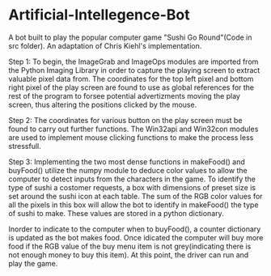# Artificial-Intellegence-Bot
A bot built to play the popular computer game "Sushi Go Round"(Code in src folder). An adaptation of Chris Kiehl's implementation.

Step 1:
To begin, the ImageGrab and ImageOps modules are imported from the Python Imaging Library in order to capture the playing screen to extract valuable pixel data from. The coordinates for the top left pixel and bottom right pixel of the play screen are found to use as global references for the rest of the program to forsee potential advertizments moving the play screen, thus altering the positions clicked by the mouse.

Step 2:
The coordinates for various button on the play screen must be found to carry out further functions. The Win32api and Win32con modules are used to implement mouse clicking functions to make the process less stressfull.

Step 3:
Implementing the two most dense functions in makeFood() and buyFood() utilize the numpy module to deduce color values to allow the computer to detect inputs from the characters in the game. To identify the type of sushi a costomer requests, a box with dimensions of preset size is set around the sushi icon at each table. The sum of the RGB color values for all the pixels in this box will allow the bot to identify in makeFood() the type of sushi to make. These values are stored in a python dictionary.

Inorder to indicate to the computer when to buyFood(), a counter dictionary is updated as the bot makes food. Once idicated the computer will buy more food if the RGB value of the buy menu item is not grey(indicating there is not enough money to buy this item). At this point, the driver can run and play the game.

